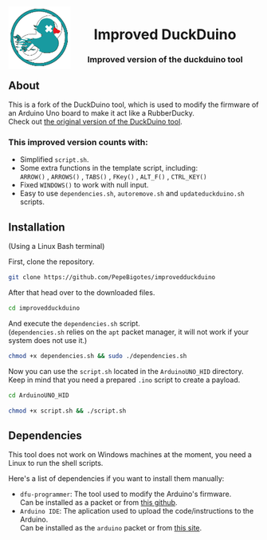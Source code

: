 <img align="left" src="https://github.com/PepeBigotes/improvedduckduino/blob/master/duckduinologo.png" width=125px height=125px>
<h1 align="center">Improved DuckDuino</h1>
<h3 align="center">Improved version of the duckduino tool</h3>


<h2>About</h2>

This is a fork of the DuckDuino tool, which is used to modify the firmware of an Arduino Uno board to make it act like a RubberDucky.  
Check out [the original version of the DuckDuino tool](https://github.com/Lacerda53/duckduino).  
<h3>This improved version counts with:</h3>

- Simplified `script.sh`.
- Some extra functions in the template script, including:   
 `ARROW()` , `ARROWS()` , `TABS()` , `FKey()` , `ALT_F()` , `CTRL_KEY()`  
- Fixed `WINDOWS()` to work with null input.  
- Easy to use `dependencies.sh`, `autoremove.sh` and `updateduckduino.sh` scripts.  
<h2>Installation</h2>
(Using a Linux Bash terminal)  
 
First, clone the repository.  
```bash
git clone https://github.com/PepeBigotes/improvedduckduino
```  
After that head over to the downloaded files.
```bash
cd improvedduckduino
```
And execute the `dependencies.sh` script.  
(`dependencies.sh` relies on the `apt` packet manager, it will not work if your system does not use it.)  
```bash
chmod +x dependencies.sh && sudo ./dependencies.sh
```  
Now you can use the `script.sh` located in the `ArduinoUNO_HID` directory.  
Keep in mind that you need a prepared `.ino` script to create a payload.
```bash
cd ArduinoUNO_HID 
```
```bash
chmod +x script.sh && ./script.sh
```
## Dependencies
This tool does not work on Windows machines at the moment, you need a Linux to run the shell scripts.  
 
Here's a list of dependencies if you want to install them manually:  
 - `dfu-programmer`: The tool used to modify the Arduino's firmware.  
   Can be installed as a packet or from [this github](https://github.com/dfu-programmer/dfu-programmer).
 - `Arduino IDE`: The aplication used to upload the code/instructions to the Arduino.  
   Can be installed as the `arduino` packet or from [this site](https://www.arduino.cc/en/software).
